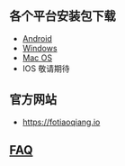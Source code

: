 
## 各个平台安装包下载
- <a href="https://github.com/getfotiaoqiang/download/releases/download/V2.1.2/fotiaoqiangv2.1.2.apk"> Android </a>
- <a href="https://github.com/getfotiaoqiang/download/releases/download/v2.1.2/fotiaoqiang-2.1.2-Setup.exe"> Windows </a>
- <a href="https://github.com/getfotiaoqiang/download/releases/download/v2.1.2/fotiaoqiang_darwin_amd64_install_v2.1.2.dmg"> Mac OS </a>
- IOS 敬请期待
## 官方网站
- https://fotiaoqiang.io
## <a href="https://github.com/getfotiaoqiang/fotiaoqiang/wiki/FAQ">FAQ</a>

